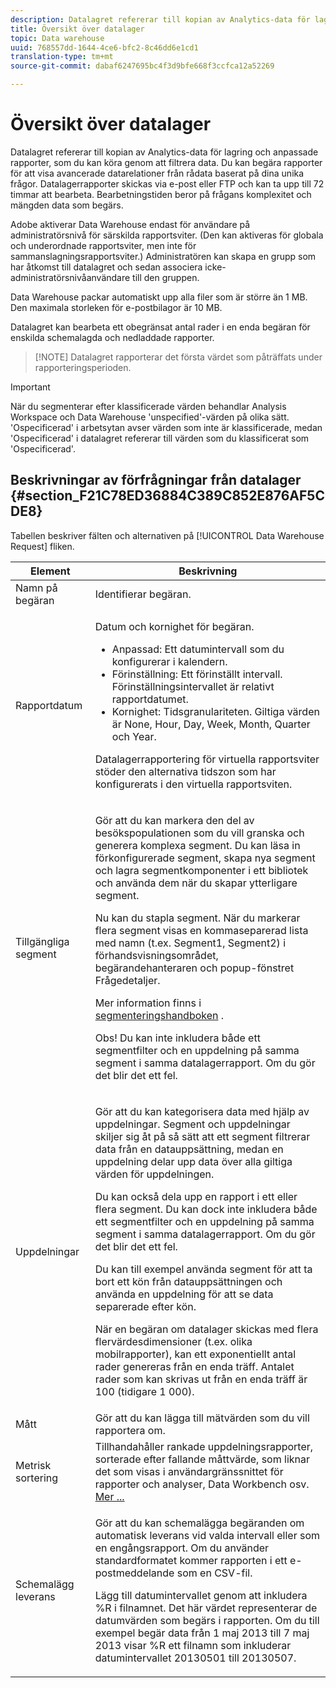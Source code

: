 ```yaml
---
description: Datalagret refererar till kopian av Analytics-data för lagring och anpassade rapporter, som du kan köra genom att filtrera data. Du kan begära rapporter för att visa avancerade datarelationer från rådata baserat på dina unika frågor. Datalagerrapporter skickas via e-post eller FTP och kan ta upp till 72 timmar att bearbeta. Bearbetningstiden beror på frågans komplexitet och mängden data som begärs.
title: Översikt över datalager
topic: Data warehouse
uuid: 768557dd-1644-4ce6-bfc2-8c46dd6e1cd1
translation-type: tm+mt
source-git-commit: dabaf6247695bc4f3d9bfe668f3ccfca12a52269

---
```



# Översikt över datalager

Datalagret refererar till kopian av Analytics-data för lagring och anpassade rapporter, som du kan köra genom att filtrera data. Du kan begära rapporter för att visa avancerade datarelationer från rådata baserat på dina unika frågor. Datalagerrapporter skickas via e-post eller FTP och kan ta upp till 72 timmar att bearbeta. Bearbetningstiden beror på frågans komplexitet och mängden data som begärs.

Adobe aktiverar Data Warehouse endast för användare på administratörsnivå för särskilda rapportsviter. (Den kan aktiveras för globala och underordnade rapportsviter, men inte för sammanslagningsrapportsviter.) Administratören kan skapa en grupp som har åtkomst till datalagret och sedan associera icke-administratörsnivåanvändare till den gruppen.

Data Warehouse packar automatiskt upp alla filer som är större än 1 MB. Den maximala storleken för e-postbilagor är 10 MB.

Datalagret kan bearbeta ett obegränsat antal rader i en enda begäran för enskilda schemalagda och nedladdade rapporter.

>[!NOTE] Datalagret rapporterar det första värdet som påträffats under rapporteringsperioden.

>[!IMPORTANT]
>
>När du segmenterar efter klassificerade värden behandlar Analysis Workspace och Data Warehouse &#39;unspecified&#39;-värden på olika sätt. &#39;Ospecificerad&#39; i arbetsytan avser värden som inte är klassificerade, medan &#39;Ospecificerad&#39; i datalagret refererar till värden som du klassificerat som &#39;Ospecificerad&#39;.

## Beskrivningar av förfrågningar från datalager {#section_F21C78ED36884C389C852E876AF5CDE8}

Tabellen beskriver fälten och alternativen på [!UICONTROL Data Warehouse Request] fliken.

<table id="table_7325A2466866460E8B0AF7D696152713"> 
 <thead> 
  <tr> 
   <th colname="col1" class="entry"> Element </th> 
   <th colname="col2" class="entry"> Beskrivning </th> 
  </tr> 
 </thead>
 <tbody> 
  <tr> 
   <td colname="col1"> <span class="wintitle"> Namn på begäran</span> </td> 
   <td colname="col2"> Identifierar begäran. </td> 
  </tr> 
  <tr> 
   <td colname="col1"> <span class="wintitle"> Rapportdatum</span> </td> 
   <td colname="col2"> <p>Datum och kornighet för begäran. </p> 
    <ul id="ul_C00F4529BD9E4113B517A61751B1DD5C"> 
     <li id="li_4D7C26812DF94ED7B64F985309541F46"> <span class="wintitle"> Anpassad</span>: Ett datumintervall som du konfigurerar i kalendern. </li> 
     <li id="li_2B272087006847148A936350D1B2D523"> <span class="wintitle"> Förinställning</span>: Ett förinställt intervall. Förinställningsintervallet är relativt rapportdatumet. </li> 
     <li id="li_745989965BB94D489FF7046587E13C42"> <span class="wintitle"> Kornighet</span>: Tidsgranulariteten. Giltiga värden är None, Hour, Day, Week, Month, Quarter och Year. </li> 
    </ul> <p>Datalagerrapportering för virtuella rapportsviter stöder den alternativa tidszon som har konfigurerats i den virtuella rapportsviten. </p> </td> 
  </tr> 
  <tr> 
   <td colname="col1"> <span class="wintitle"> Tillgängliga segment</span> </td> 
   <td colname="col2"> <p>Gör att du kan markera den del av besökspopulationen som du vill granska och generera komplexa segment. Du kan läsa in förkonfigurerade segment, skapa nya segment och lagra segmentkomponenter i ett bibliotek och använda dem när du skapar ytterligare segment. </p> <p>Nu kan du stapla segment. När du markerar flera segment visas en kommaseparerad lista med namn (t.ex. Segment1, Segment2) i förhandsvisningsområdet, begärandehanteraren och popup-fönstret Frågedetaljer. </p> <p>Mer information finns i <a href="/help/components/c-segmentation/seg-home.md"> segmenteringshandboken</a> . </p> <p>Obs!  Du kan inte inkludera både ett segmentfilter och en uppdelning på samma segment i samma datalagerrapport. Om du gör det blir det ett fel. </p> </td> 
  </tr> 
  <tr> 
   <td colname="col1"> <span class="wintitle"> Uppdelningar</span> </td> 
   <td colname="col2"> <p>Gör att du kan kategorisera data med hjälp av uppdelningar. Segment och uppdelningar skiljer sig åt på så sätt att ett segment filtrerar data från en datauppsättning, medan en uppdelning delar upp data över alla giltiga värden för uppdelningen. </p> Du kan också dela upp en rapport i ett eller flera segment. Du kan dock inte inkludera både ett segmentfilter och en uppdelning på samma segment i samma datalagerrapport. Om du gör det blir det ett fel. <p> Du kan till exempel använda segment för att ta bort ett kön från datauppsättningen och använda en uppdelning för att se data separerade efter kön. </p> <p>När en begäran om datalager skickas med flera flervärdesdimensioner (t.ex. olika mobilrapporter), kan ett exponentiellt antal rader genereras från en enda träff. Antalet rader som kan skrivas ut från en enda träff är 100 (tidigare 1 000). </p> </td> 
  </tr> 
  <tr> 
   <td colname="col1"> <span class="wintitle"> Mått</span> </td> 
   <td colname="col2">Gör att du kan lägga till mätvärden som du vill rapportera om. </td> 
  </tr> 
  <tr> 
   <td colname="col1"><span class="wintitle"> Metrisk sortering</span> </td> 
   <td colname="col2">Tillhandahåller rankade uppdelningsrapporter, sorterade efter fallande måttvärde, som liknar det som visas i användargränssnittet för rapporter och analyser, Data Workbench osv. <a href="/help/export/data-warehouse/sorting-by-metric.md"  > Mer ...</a> </td> 
  </tr> 
  <tr> 
   <td colname="col1"> <span class="wintitle"> Schemalägg leverans</span> </td> 
   <td colname="col2"> <p>Gör att du kan schemalägga begäranden om automatisk leverans vid valda intervall eller som en engångsrapport. Om du använder standardformatet kommer rapporten i ett e-postmeddelande som en CSV-fil. </p> <p>Lägg till datumintervallet genom att inkludera <span class="filepath"> %R</span> i filnamnet. Det här värdet representerar de datumvärden som begärs i rapporten. Om du till exempel begär data från 1 maj 2013 till 7 maj 2013 visar <span class="filepath"> %R</span> ett filnamn som inkluderar datumintervallet 20130501 till 20130507. </p> </td> 
  </tr> 
 </tbody> 
</table>

